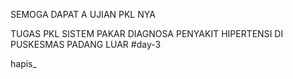 SEMOGA DAPAT A UJIAN PKL NYA

TUGAS PKL SISTEM PAKAR DIAGNOSA PENYAKIT HIPERTENSI DI PUSKESMAS PADANG LUAR
#day-3

hapis\_
